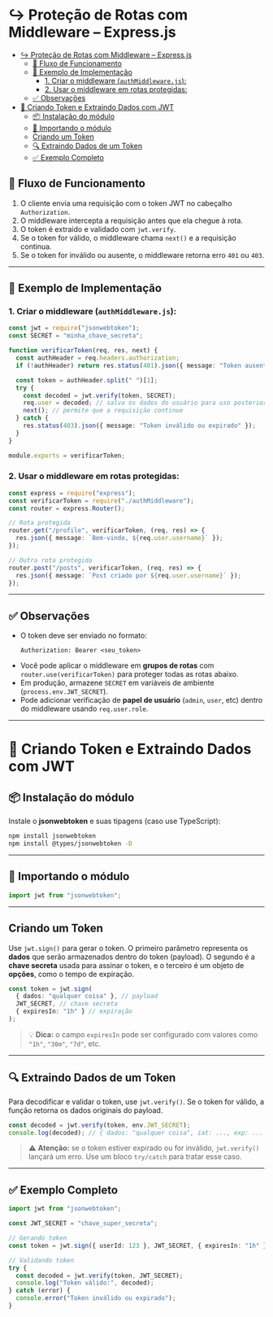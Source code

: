 # ↪︎ Proteção de Rotas com Middleware – Express.js

- [↪︎ Proteção de Rotas com Middleware – Express.js](#︎-proteção-de-rotas-com-middleware--expressjs)
  - [🔄 Fluxo de Funcionamento](#-fluxo-de-funcionamento)
  - [🧩 Exemplo de Implementação](#-exemplo-de-implementação)
    - [1. Criar o middleware (`authMiddleware.js`):](#1-criar-o-middleware-authmiddlewarejs)
    - [2. Usar o middleware em rotas protegidas:](#2-usar-o-middleware-em-rotas-protegidas)
  - [✅ Observações](#-observações)
- [🔐 Criando Token e Extraindo Dados com JWT](#-criando-token-e-extraindo-dados-com-jwt)
  - [📦 Instalação do módulo](#-instalação-do-módulo)
  - [🧩 Importando o módulo](#-importando-o-módulo)
  - [Criando um Token](#criando-um-token)
  - [🔍 Extraindo Dados de um Token](#-extraindo-dados-de-um-token)
  - [✅ Exemplo Completo](#-exemplo-completo)

## 🔄 Fluxo de Funcionamento

1. O cliente envia uma requisição com o token JWT no cabeçalho `Authorization`.
2. O middleware intercepta a requisição antes que ela chegue à rota.
3. O token é extraído e validado com `jwt.verify`.
4. Se o token for válido, o middleware chama `next()` e a requisição continua.
5. Se o token for inválido ou ausente, o middleware retorna erro `401` ou `403`.

---

## 🧩 Exemplo de Implementação

### 1. Criar o middleware (`authMiddleware.js`):

```ts
const jwt = require("jsonwebtoken");
const SECRET = "minha_chave_secreta";

function verificarToken(req, res, next) {
  const authHeader = req.headers.authorization;
  if (!authHeader) return res.status(401).json({ message: "Token ausente" });

  const token = authHeader.split(" ")[1];
  try {
    const decoded = jwt.verify(token, SECRET);
    req.user = decoded; // salva os dados do usuário para uso posterior
    next(); // permite que a requisição continue
  } catch {
    res.status(403).json({ message: "Token inválido ou expirado" });
  }
}

module.exports = verificarToken;
```

### 2. Usar o middleware em rotas protegidas:

```ts
const express = require("express");
const verificarToken = require("./authMiddleware");
const router = express.Router();

// Rota protegida
router.get("/profile", verificarToken, (req, res) => {
  res.json({ message: `Bem-vindo, ${req.user.username}` });
});

// Outra rota protegida
router.post("/posts", verificarToken, (req, res) => {
  res.json({ message: `Post criado por ${req.user.username}` });
});
```

---

## ✅ Observações

- O token deve ser enviado no formato:
  ```
  Authorization: Bearer <seu_token>
  ```
- Você pode aplicar o middleware em **grupos de rotas** com `router.use(verificarToken)` para proteger todas as rotas abaixo.
- Em produção, armazene `SECRET` em variáveis de ambiente (`process.env.JWT_SECRET`).
- Pode adicionar verificação de **papel de usuário** (`admin`, `user`, etc) dentro do middleware usando `req.user.role`.

---

# 🔐 Criando Token e Extraindo Dados com JWT

## 📦 Instalação do módulo

Instale o **jsonwebtoken** e suas tipagens (caso use TypeScript):

```bash
npm install jsonwebtoken
npm install @types/jsonwebtoken -D
```

---

## 🧩 Importando o módulo

```ts
import jwt from "jsonwebtoken";
```

---

## Criando um Token

Use `jwt.sign()` para gerar o token.
O primeiro parâmetro representa os **dados** que serão armazenados dentro do token (payload).
O segundo é a **chave secreta** usada para assinar o token, e o terceiro é um objeto de **opções**, como o tempo de expiração.

```ts
const token = jwt.sign(
  { dados: "qualquer coisa" }, // payload
  JWT_SECRET, // chave secreta
  { expiresIn: "1h" } // expiração
);
```

> 💡 **Dica:** o campo `expiresIn` pode ser configurado com valores como `"1h"`, `"30m"`, `"7d"`, etc.

---

## 🔍 Extraindo Dados de um Token

Para decodificar e validar o token, use `jwt.verify()`.
Se o token for válido, a função retorna os dados originais do payload.

```ts
const decoded = jwt.verify(token, env.JWT_SECRET);
console.log(decoded); // { dados: "qualquer coisa", iat: ..., exp: ... }
```

> ⚠️ **Atenção:** se o token estiver expirado ou for inválido, `jwt.verify()` lançará um erro.
> Use um bloco `try/catch` para tratar esse caso.

---

## ✅ Exemplo Completo

```ts
import jwt from "jsonwebtoken";

const JWT_SECRET = "chave_super_secreta";

// Gerando token
const token = jwt.sign({ userId: 123 }, JWT_SECRET, { expiresIn: "1h" });

// Validando token
try {
  const decoded = jwt.verify(token, JWT_SECRET);
  console.log("Token válido:", decoded);
} catch (error) {
  console.error("Token inválido ou expirado");
}
```
